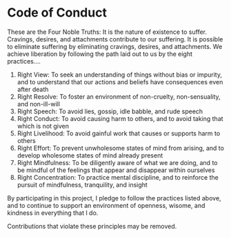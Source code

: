 # Code of Conduct

These are the Four Noble Truths: It is the nature of existence to suffer. Cravings, desires, and attachments contribute to our suffering. It is possible to eliminate suffering by eliminating cravings, desires, and attachments. We achieve liberation by following the path laid out to us by the eight practices....

1. Right View: To seek an understanding of things without bias or impurity, and to understand that our actions and beliefs have consequences even after death
2. Right Resolve: To foster an environment of non-cruelty, non-sensuality, and non-ill-will
3. Right Speech: To avoid lies, gossip, idle babble, and rude speech
4. Right Conduct: To avoid causing harm to others, and to avoid taking that which is not given
5. Right Livelihood: To avoid gainful work that causes or supports harm to others
6. Right Effort: To prevent unwholesome states of mind from arising, and to develop wholesome states of mind already present
7. Right Mindfulness: To be diligently aware of what we are doing, and to be mindful of the feelings that appear and disappear within ourselves
8. Right Concentration: To practice mental discipline, and to reinforce the pursuit of mindfulness, tranquility, and insight

By participating in this project, I pledge to follow the practices listed above, and to continue to support an environment of openness, wisome, and kindness in everything that I do.

Contributions that violate these principles may be removed.
